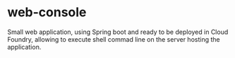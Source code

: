 web-console
===========

Small web application, using Spring boot and ready to be deployed in Cloud Foundry, allowing to execute shell commad line on the server hosting the application.
